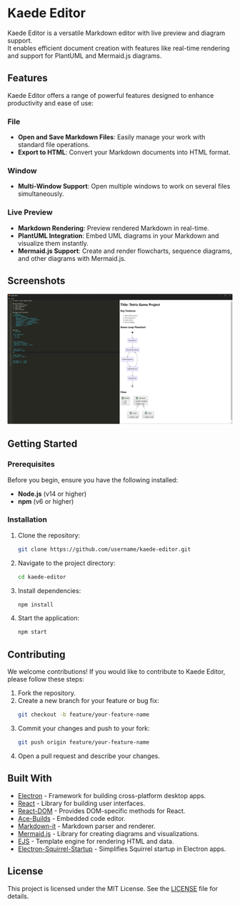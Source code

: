 # Kaede Editor

Kaede Editor is a versatile Markdown editor with live preview and diagram support.  
It enables efficient document creation with features like real-time rendering and support for PlantUML and Mermaid.js diagrams.

## Features

Kaede Editor offers a range of powerful features designed to enhance productivity and ease of use:

### File 
- **Open and Save Markdown Files**: Easily manage your work with standard file operations.
- **Export to HTML**: Convert your Markdown documents into HTML format.

### Window 
- **Multi-Window Support**: Open multiple windows to work on several files simultaneously.

### Live Preview
- **Markdown Rendering**: Preview rendered Markdown in real-time.
- **PlantUML Integration**: Embed UML diagrams in your Markdown and visualize them instantly.
- **Mermaid.js Support**: Create and render flowcharts, sequence diagrams, and other diagrams with Mermaid.js.

## Screenshots

![Kaede Editor Preview](images/screenshot.png)

## Getting Started

### Prerequisites

Before you begin, ensure you have the following installed:

- **Node.js** (v14 or higher)
- **npm** (v6 or higher)

### Installation

1. Clone the repository:
   ```bash
   git clone https://github.com/username/kaede-editor.git
   ```
2. Navigate to the project directory:
   ```bash
   cd kaede-editor
   ```
3. Install dependencies:
   ```bash
   npm install
   ```
4. Start the application:
   ```bash
   npm start
   ```

## Contributing

We welcome contributions! If you would like to contribute to Kaede Editor, please follow these steps:

1. Fork the repository.
2. Create a new branch for your feature or bug fix:
   ```bash
   git checkout -b feature/your-feature-name
   ```
3. Commit your changes and push to your fork:
   ```bash
   git push origin feature/your-feature-name
   ```
4. Open a pull request and describe your changes.

## Built With

- [Electron](https://www.electronjs.org/) - Framework for building cross-platform desktop apps.
- [React](https://reactjs.org/) - Library for building user interfaces.
- [React-DOM](https://reactjs.org/docs/react-dom.html) - Provides DOM-specific methods for React.
- [Ace-Builds](https://ace.c9.io/) - Embedded code editor.
- [Markdown-it](https://github.com/markdown-it/markdown-it) - Markdown parser and renderer.
- [Mermaid.js](https://mermaid-js.github.io/) - Library for creating diagrams and visualizations.
- [EJS](https://ejs.co/) - Template engine for rendering HTML and data.
- [Electron-Squirrel-Startup](https://github.com/mongodb-js/electron-squirrel-startup) - Simplifies Squirrel startup in Electron apps.

## License

This project is licensed under the MIT License. See the [LICENSE](LICENSE) file for details.
